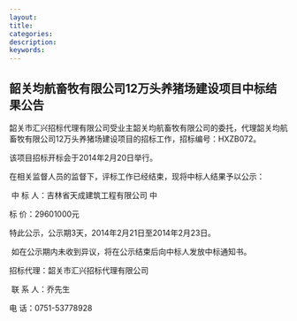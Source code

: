```yaml
---
layout:
title:
categories: 
description: 
keywords:
---
```

## 韶关均航畜牧有限公司12万头养猪场建设项目中标结果公告

韶关市汇兴招标代理有限公司受业主韶关均航畜牧有限公司的委托，代理韶关均航畜牧有限公司12万头养猪场建设项目的招标工作，招标编号：HXZB072。

该项目招标开标会于2014年2月20日举行。

在相关监督人员的监督下，评标工作已经结束，现将中标人结果予以公示：

 中 标 人：吉林省天成建筑工程有限公司 中 

标 价：29601000元 

特此公示，公示期3天，2014年2月21日至2014年2月23日。

 如在公示期内未收到异议，将在公示结束后向中标人发放中标通知书。 

招标代理：韶关市汇兴招标代理有限公司

 联 系 人：乔先生 

电 话：0751-53778928

